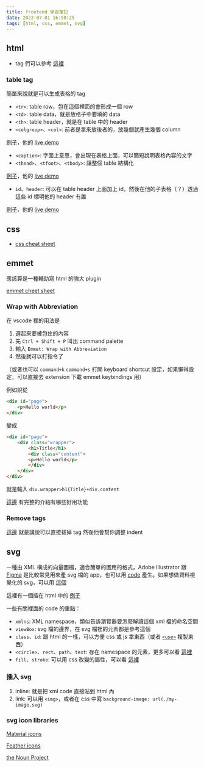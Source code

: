 ```yaml
---
title: frontend 學習筆記
date: 2022-07-01 16:50:25
tags: [html, css, emmet, svg]
---
```


## html

- tag 們可以參考 [這裡](https://developer.mozilla.org/en-US/docs/Web/HTML/Element)

### table tag

簡單來說就是可以生成表格的 tag

- `<tr>`: table row，包在這個裡面的會形成一個 row
- `<td>`: table data，就是放格子中要填的 data
- `<th>`: table header，就是在 table 中的 header
- `<colgroup>`、`<col>`: 前者是拿來放後者的，放幾個就產生幾個 column
  
[例子](https://developer.mozilla.org/en-US/docs/Learn/HTML/Tables/Basics)，他的 [live demo](https://mdn.github.io/learning-area/html/tables/basic/timetable-fixed.html)

- `<caption>`: 字面上意思，會出現在表格上面，可以簡短說明表格內容的文字
- `<thead>`、`<tfoot>`、`<tbody>`: 讓整個 table 結構化

[例子](https://github.com/mdn/learning-area/blob/main/html/tables/advanced/spending-record-finished.html)，他的 [live demo](https://mdn.github.io/learning-area/html/tables/advanced/spending-record-finished.html)

- `id`、`header`: 可以在 table header 上面加上 id，然後在他的子表格（？）透過這些 id 標明他的 header 有誰

[例子](https://github.com/mdn/learning-area/blob/main/html/tables/advanced/items-sold-headers.html)，他的 [live demo](https://mdn.github.io/learning-area/html/tables/advanced/items-sold-headers.html)

## css

- [css cheat sheet](https://websitesetup.org/wp-content/uploads/2019/11/wsu-css-cheat-sheet-gdocs.pdf)

## emmet

應該算是一種輔助寫 html 的強大 plugin

[emmet cheet sheet](https://docs.emmet.io/cheat-sheet/)

### Wrap with Abbreviation

在 vscode 裡的用法是

1. 選起來要被包住的內容
2. 先 `Ctrl + Shift + P` 叫出 command palette
3. 輸入 `Emmet: Wrap with Abbreviation`
4. 然後就可以打指令了

（或者也可以 `command+k` `command+s` 打開 keyboard shortcut 設定，如果懶得設定，可以直接去 extension 下載 emmet keybindings 用）

例如說從

```html
<div id="page">
    <p>Hello world</p>
</div>
```

變成

```html
<div id="page">
    <div class="wrapper">
        <h1>Title</h1>
        <div class="content">
        <p>Hello world</p>
        </div>
    </div>
</div>
```

就是輸入 `div.wrapper>h1{Title}+div.content`

[這邊](https://docs.emmet.io/actions/wrap-with-abbreviation/) 有完整的介紹有哪些好用功能

### Remove tags

[這邊](https://docs.emmet.io/actions/remove-tag/) 就是講說可以直接拔掉 tag 然後他會幫你調整 indent

## svg

一種由 XML 構成的向量圖檔，適合簡單的圖用的格式，Adobe Illustrator 跟 [Figma](https://www.figma.com) 是比較常見用來產 svg 檔的 app，也可以用 [code](https://svgjs.dev/docs/3.0/) 產生。如果想做資料視覺化的 svg，可以用 [這個](https://d3js.org)

這裡有一個插在 html 中的 [例子](https://codepen.io/TheOdinProjectExamples/pen/NWaGdmL)

一些有關裡面的 code 的重點：

- `xmlns`: XML namespace，類似告訴瀏覽器要怎麼解讀這個 xml 檔的命名空間
- `viewBox`: svg 檔的邊界，在 svg 檔裡的元素都是參考這個
- `class`、`id`: 跟 html 的一樣，可以方便 css 或 js 拿東西（或者 [`<use>`](https://developer.mozilla.org/en-US/docs/Web/SVG/Element/use) 複製東西）
- `<circle>`、`rect`、`path`、`text`: 存在 namespace 的元素，更多可以看 [這裡](https://developer.mozilla.org/en-US/docs/Web/SVG/Element)
- `fill`、`stroke`: 可以用 css 改變的屬性，可以看 [這裡](https://css-tricks.com/svg-properties-and-css/)

### 插入 svg

1. inline: 就是把 xml code 直接貼到 html 內
2. link: 可以用 `<img>`，或者在 css 中寫 `background-image: url(./my-image.svg)`

### svg icon libraries

[Material icons](https://fonts.google.com/icons)

[Feather icons](https://feathericons.com)

[the Noun Project](https://thenounproject.com/browse/icons/term/free/?iconspage=1)
